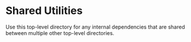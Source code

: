 # Shared Utilities

Use this top-level directory for any internal dependencies
that are shared between multiple other top-level directories.
